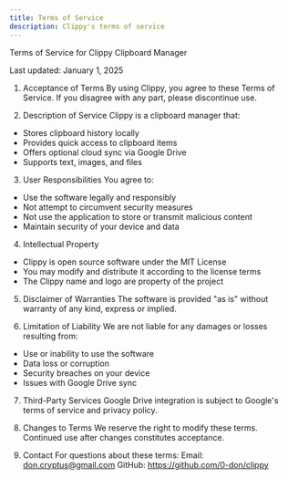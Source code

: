 ```yaml
---
title: Terms of Service
description: Clippy's terms of service
---
```


Terms of Service for Clippy Clipboard Manager

Last updated: January 1, 2025

1. Acceptance of Terms
   By using Clippy, you agree to these Terms of Service. If you disagree with any part, please discontinue use.

2. Description of Service
   Clippy is a clipboard manager that:

- Stores clipboard history locally
- Provides quick access to clipboard items
- Offers optional cloud sync via Google Drive
- Supports text, images, and files

3. User Responsibilities
   You agree to:

- Use the software legally and responsibly
- Not attempt to circumvent security measures
- Not use the application to store or transmit malicious content
- Maintain security of your device and data

4. Intellectual Property

- Clippy is open source software under the MIT License
- You may modify and distribute it according to the license terms
- The Clippy name and logo are property of the project

5. Disclaimer of Warranties
   The software is provided "as is" without warranty of any kind, express or implied.

6. Limitation of Liability
   We are not liable for any damages or losses resulting from:

- Use or inability to use the software
- Data loss or corruption
- Security breaches on your device
- Issues with Google Drive sync

7. Third-Party Services
   Google Drive integration is subject to Google's terms of service and privacy policy.

8. Changes to Terms
   We reserve the right to modify these terms. Continued use after changes constitutes acceptance.

9. Contact
   For questions about these terms:
   Email: don.cryptus@gmail.com
   GitHub: https://github.com/0-don/clippy
